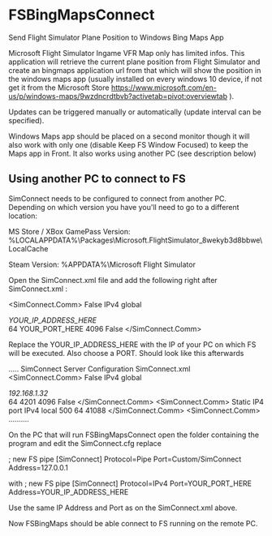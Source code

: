 # FSBingMapsConnect
Send Flight Simulator Plane Position to Windows Bing Maps App

Microsoft Flight Simulator Ingame VFR Map only has limited infos. This application will retrieve the current plane position from Flight Simulator and create an bingmaps application url from that which will show the position in the windows maps app (usually installed on every windows 10 device, if not get it from the Microsoft Store https://www.microsoft.com/en-us/p/windows-maps/9wzdncrdtbvb?activetab=pivot:overviewtab ).

Updates can be triggered manually or automatically (update interval can be specified).

Windows Maps app should be placed on a second monitor though it will also work with only one (disable Keep FS Window Focused) to keep the Maps app in Front. It also works using another PC (see description below)


## Using another PC to connect to FS
SimConnect needs to be configured to connect from another PC. Depending on which version you have you'll need to go to a different location:

MS Store / XBox GamePass Version:
%LOCALAPPDATA%\Packages\Microsoft.FlightSimulator_8wekyb3d8bbwe\LocalCache

Steam Version:
%APPDATA%\Microsoft Flight Simulator


Open the SimConnect.xml file and add the following right after <Filename>SimConnect.xml</Filename> :

<SimConnect.Comm>
    <Disabled>False</Disabled>
    <Protocol>IPv4</Protocol>
    <Scope>global</Scope>
    <Address>YOUR_IP_ADDRESS_HERE</Address>
    <MaxClients>64</MaxClients>
    <Port>YOUR_PORT_HERE</Port>
    <MaxRecvSize>4096</MaxRecvSize>
    <DisableNagle>False</DisableNagle>
  </SimConnect.Comm>
  
  Replace the YOUR_IP_ADDRESS_HERE with the IP of your PC on which FS will be executed. Also choose a PORT. Should look like this afterwards
  
.....
    <Descr>SimConnect Server Configuration</Descr>
    <Filename>SimConnect.xml</Filename>
 <SimConnect.Comm>
    <Disabled>False</Disabled>
    <Protocol>IPv4</Protocol>
    <Scope>global</Scope>
    <Address>192.168.1.32</Address>
    <MaxClients>64</MaxClients>
    <Port>4201</Port>
    <MaxRecvSize>4096</MaxRecvSize>
    <DisableNagle>False</DisableNagle>
  </SimConnect.Comm>
    <SimConnect.Comm>
        <Descr>Static IP4 port</Descr>
        <Protocol>IPv4</Protocol>
        <Scope>local</Scope>
        <Port>500</Port>
        <MaxClients>64</MaxClients>
        <MaxRecvSize>41088</MaxRecvSize>
    </SimConnect.Comm>
    <SimConnect.Comm>
  ..........
  
  
  On the PC that will run FSBingMapsConnect open the folder containing the program and edit the SimConnect.cfg replace
  
; new FS pipe
[SimConnect]
Protocol=Pipe
Port=Custom/SimConnect
Address=127.0.0.1

with
; new FS pipe
[SimConnect]
Protocol=IPv4
Port=YOUR_PORT_HERE
Address=YOUR_IP_ADDRESS_HERE


Use the same IP Address and Port as on the SimConnect.xml above.
  
 
Now FSBingMaps should be able connect to FS running on the remote PC.
  
  
  
  
  


